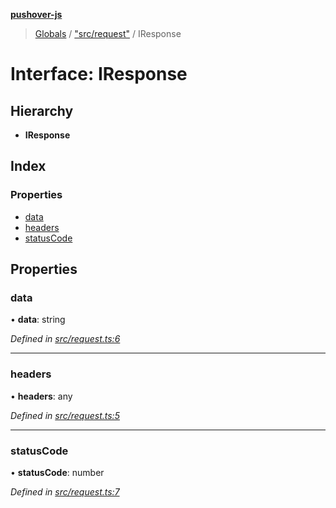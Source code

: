 **[pushover-js](../README.md)**

> [Globals](../globals.md) / ["src/request"](../modules/_src_request_.md) / IResponse

# Interface: IResponse

## Hierarchy

* **IResponse**

## Index

### Properties

* [data](_src_request_.iresponse.md#data)
* [headers](_src_request_.iresponse.md#headers)
* [statusCode](_src_request_.iresponse.md#statuscode)

## Properties

### data

•  **data**: string

*Defined in [src/request.ts:6](https://github.com/danitetus/pushover-js/blob/819bdfb/src/request.ts#L6)*

___

### headers

•  **headers**: any

*Defined in [src/request.ts:5](https://github.com/danitetus/pushover-js/blob/819bdfb/src/request.ts#L5)*

___

### statusCode

•  **statusCode**: number

*Defined in [src/request.ts:7](https://github.com/danitetus/pushover-js/blob/819bdfb/src/request.ts#L7)*

